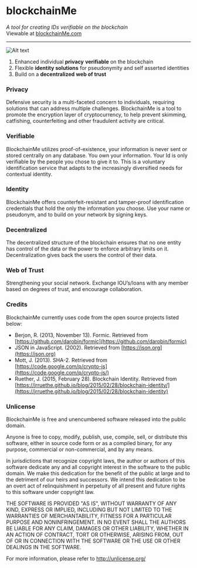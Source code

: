 # blockchainMe
*A tool for creating IDs verifiable on the blockchain* <br>
Viewable at [blockchainMe.com](http://www.blockchainMe.com)

---

![Alt text](http://blockchainme.com/img/iMac-Flat-Mockup1.gif)

1. Enhanced individual **privacy** **verifiable** on the blockchain
2. Flexible **identity solutions** for pseudonymity and self asserted identities
3. Build on a **decentralized** **web of trust**

### Privacy
Defensive security is a multi-faceted concern to individuals, requiring solutions that can address multiple challenges. BlockchainMe is a tool to promote the encryption layer of cryptocurrency, to help prevent skimming, catfishing, counterfeiting and other fraudulent activity are critical. 

### Verifiable
BlockchainMe utilizes proof-of-existence, your information is never sent or stored centrally on any database. You own your information. Your Id is only verifiable by the people you chose to give it to. This is a voluntary identification service that adapts to the increasingly diversified needs for contextual identity.  

### Identity  
BlockchainMe offers counterfeit-resistant and tamper-proof identification credentials that hold the only the information you choose. Use your name or pseudonym, and to build on your network by signing keys.

### Decentralized
The decentralized structure of the blockchain ensures that no one entity has control of the data or the power to enforce arbitrary limits on it.  Decentralization gives back the users the control of their data.

### Web of Trust
Strengthening your social network. Exchange IOU’s/loans with any member based on degrees of trust, and encourage collaboration.

### Credits
BlockchainMe currently uses code from the open source projects listed below:

- Berjon, R. (2013, November 13). Formic. Retrieved from
[https://github.com/darobin/formic](https://github.com/darobin/formic)
- JSON in JavaScript. (2002). Retrieved from
[https://json.org](https://json.org)
- Mott, J. (2013). SHA-2. Retrieved from
[https://code.google.com/p/crypto-js](https://code.google.com/p/crypto-js/)
- Ruether, J. (2015, February 28). Blockchain Identity. Retrieved from
[https://jrruethe.github.io/blog/2015/02/28/blockchain-identity/](https://jrruethe.github.io/blog/2015/02/28/blockchain-identity)

### Unlicense
BlockchainMe is free and unencumbered software released into the public domain.

Anyone is free to copy, modify, publish, use, compile, sell, or
distribute this software, either in source code form or as a compiled
binary, for any purpose, commercial or non-commercial, and by any
means.

In jurisdictions that recognize copyright laws, the author or authors
of this software dedicate any and all copyright interest in the
software to the public domain. We make this dedication for the benefit
of the public at large and to the detriment of our heirs and
successors. We intend this dedication to be an overt act of
relinquishment in perpetuity of all present and future rights to this
software under copyright law.

THE SOFTWARE IS PROVIDED "AS IS", WITHOUT WARRANTY OF ANY KIND,
EXPRESS OR IMPLIED, INCLUDING BUT NOT LIMITED TO THE WARRANTIES OF
MERCHANTABILITY, FITNESS FOR A PARTICULAR PURPOSE AND NONINFRINGEMENT.
IN NO EVENT SHALL THE AUTHORS BE LIABLE FOR ANY CLAIM, DAMAGES OR
OTHER LIABILITY, WHETHER IN AN ACTION OF CONTRACT, TORT OR OTHERWISE,
ARISING FROM, OUT OF OR IN CONNECTION WITH THE SOFTWARE OR THE USE OR
OTHER DEALINGS IN THE SOFTWARE.

For more information, please refer to <http://unlicense.org/>

